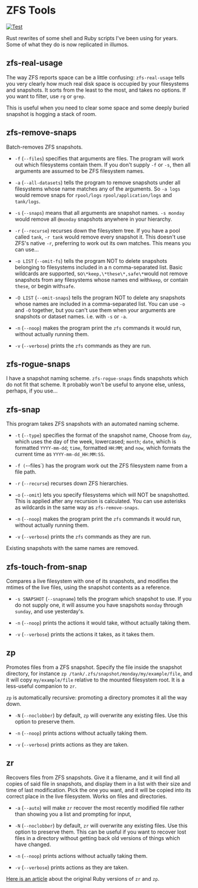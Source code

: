 # ZFS Tools

[![Test](https://github.com/snltd/zfs-tools-rs/actions/workflows/test.yml/badge.svg)](https://github.com/snltd/zfs-tools-rs/actions/workflows/test.yml)

Rust rewrites of some shell and Ruby scripts I've been using for years. Some of
what they do is now replicated in illumos.

## zfs-real-usage

The way ZFS reports space can be a little confusing: `zfs-real-usage` tells you
very clearly how much real disk space is occupied by your filesystems and
snapshots. It sorts from the least to the most, and takes no options. If you
want to filter, use `rg` or `grep`.

This is useful when you need to clear some space and some deeply buried snapshot
is hogging a stack of room.

## zfs-remove-snaps

Batch-removes ZFS snapshots.

- `-f` (`--files`) specifies that arguments are files. The program will work out
  which filesystems contain them. If you don't supply `-f` or `-s`, then all
  arguments are assumed to be ZFS filesystem names.

- `-a` (`--all-datasets`) tells the program to remove snapshots under all
  filesystems whose name matches any of the arguments. So `-a logs` would remove
  snaps for `rpool/logs` `rpool/application/logs` and `tank/logs`.

- `-s` (`--snaps`) means that all arguments are snapshot names. `-s monday`
  would remove all `@monday` snapshots anywhere in your hierarchy.

- `-r` (`--recurse`) recurses down the filesystem tree. If you have a pool
  called `tank`, `-r tank` would remove every snapshot it. This doesn't use
  ZFS's native `-r`, preferring to work out its own matches. This means you can
  use...

- `-o LIST` (`--omit-fs`) tells the program NOT to delete snapshots belonging to
  filesystems included in a n comma-separated list. Basic wildcards are
  supported, so`\*keep,\*these\*,safe\*`would not remove snapshots from any
  filesystems whose names end with`keep`, or contain `these`, or begin
  with`safe`.

- `-O LIST` (`--omit-snaps`) tells the program NOT to delete any snapshots whose
  names are included in a comma-separated list. You can use `-o` and `-O`
  together, but you can't use them when your arguments are snapshots or dataset
  names. i.e. with `-s` or `-a`.

- `-n` (`--noop`) makes the program print the `zfs` commands it would run,
  without actually running them.

- `-v` (`--verbose`) prints the `zfs` commands as they are run.

## zfs-rogue-snaps

I have a snapshot naming scheme. `zfs-rogue-snaps` finds snapshots which do not
fit that scheme. It probably won't be useful to anyone else, unless, perhaps, if
you use...

## zfs-snap

This program takes ZFS snapshots with an automated naming scheme.

- `-t` (`--type`) specifies the format of the snapshot name, Choose from `day`,
  which uses the day of the week, lowercased; `month`; `date`, which is
  formatted `YYYY-mm-dd`; `time`, formatted `HH:MM`; and `now`, which formats
  the current time as `YYYY-mm-dd_HH:MM:SS`.

- `-f (`--files`) has the program work out the ZFS filesystem name from a file
  path.

- `-r` (`--recurse`) recurses down ZFS hierarchies.

- `-o` (`--omit`) lets you specify filesystems which will NOT be snapshotted.
  This is applied after any recursion is calculated. You can use asterisks as
  wildcards in the same way as `zfs-remove-snaps`.

- `-n` (`--noop`) makes the program print the `zfs` commands it would run,
  without actually running them.

- `-v` (`--verbose`) prints the `zfs` commands as they are run.

Existing snapshots with the same names are removed.

## zfs-touch-from-snap

Compares a live filesystem with one of its snapshots, and modifies the mtimes of
the live files, using the snapshot contents as a reference.

- `-s SNAPSHOT` (`--snapname`) tells the program which snapshot to use. If you
  do not supply one, it will assume you have snapshots `monday` through
  `sunday`, and use yesterday's.

- `-n` (`--noop`) prints the actions it would take, without actually taking
  them.

- `-v` (`--verbose`) prints the actions it takes, as it takes them.

## zp

Promotes files from a ZFS snapshot. Specify the file inside the snapshot
directory, for instance `zp /tank/.zfs/snapshot/monday/my/example/file`, and it
will copy `my/example/file` relative to the mounted filesystem root. It is a
less-useful companion to `zr`.

`zp` is automatically recursive: promoting a directory promotes it all the way
down.

- `-N` (`--noclobber`) by default, `zp` will overwrite any existing files. Use
  this option to preserve them.

* `-n` (`--noop`) prints actions without actually taking them.

* `-v` (`--verbose`) prints actions as they are taken.

## zr

Recovers files from ZFS snapshots. Give it a filename, and it will find all
copies of said file in snapshots, and display them in a list with their size and
time of last modification. Pick the one you want, and it will be copied into its
correct place in the live filesystem. Works on files and directories.

- `-a` (`--auto`) will make `zr` recover the most recently modified file rather
  than showing you a list and prompting for input,

- `-N` (`--noclobber`) by default, `zr` will overwrite any existing files. Use
  this option to preserve them. This can be useful if you want to recover lost
  files in a directory without getting back old versions of things which have
  changed.

* `-n` (`--noop`) prints actions without actually taking them.

* `-v` (`--verbose`) prints actions as they are taken.

[Here is an article](https://tech.id264.net/post/2019-04-04-zr) about the original
Ruby versions of `zr` and `zp`.
